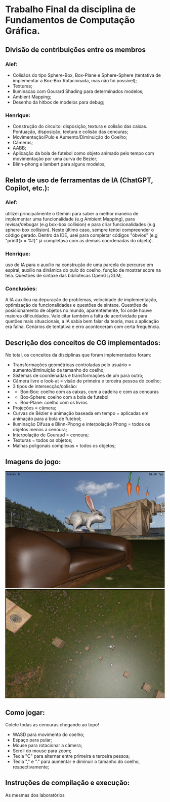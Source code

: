 # Trabalho Final da disciplina de Fundamentos de Computação Gráfica.

## Divisão de contribuições entre os membros
### Alef:
- Colisãos do tipo Sphere-Box, Box-Plane e Sphere-Sphere (tentativa de implementar a Box-Box Rotacionada, mas não foi possível);
- Texturas;
- Iluminacao com Gourard Shading para determinados modelos;
- Ambient Mapping;
- Desenho da hitbox de modelos para debug;
### Henrique:
- Construção do circuito: disposição, textura e colisão das caixas. Pontuação, disposição, textura e colisão das cenouras;
- Movimentação/Pulo e Aumento/Diminuição do Coelho;
- Câmeras;
- AABB;
- Aplicação da bola de futebol como objeto animado pelo tempo com movimentação por uma curva de Bezier;
- Blinn-phong e lambert para alguns modelos;

## Relato de uso de ferramentas de IA (ChatGPT, Copilot, etc.):
### Alef:
utilizei principalmente o Gemini para saber a melhor maneira de implementar uma funcionalidade (e.g Ambient Mapping), para revisar/debugar (e.g box-box collision) e para criar funcionalidades (e.g sphere-box collision). Neste último caso, sempre tentei compreender o código gerado. Dentro da IDE, usei para completar códigos "óbvios" (e.g "printf(x = %f)" já completava com as demais coordenadas do objeto).
### Henrique:
uso de IA para o auxílio na construção de uma parcela do percurso em espiral, auxílio na dinâmica do pulo do coelho, função de mostrar score na tela. Questões de sintaxe das bibliotecas OpenGL/GLM;
### Conclusões:
A IA auxiliou na depuração de problemas, velocidade de implementação, optimização de funcionalidades e questões de sintaxe. Questões de posicionamento de objetos no mundo, aparentemente, foi onde houve maiores dificuldades. Vale citar também a falta de acertividade para quetões mais situacionais, a IA sabia bem falar da teoria, mas a aplicação era falha. Cenários de tentativa e erro aconteceram com certa frequência.

## Descrição dos conceitos de CG implementados:
No total, os conceitos da disciplinas que foram implementados foram:
- Transformações geométricas controladas pelo usuário = aumento/diminuição de tamanho do coelho;
- Sistemas de coordenadas e transformações de um para outro;
- Câmera livre e look-at = visão de primeira e terceira pessoa do coelho;
- 3 tipos de intersecção/colisão: 
- - Box-Box: coelho com as caixas, com a cadeira e com as cenouras
- - Box-Sphere: coelho com a bola de futebol
- - Box-Plane: coelho com os livros
- Projeções = câmera;
- Curvas de Bézier e animação baseada em tempo = aplicadas em animação para a bola de futebol;
- Iluminação Difusa e Blinn-Phong e interpolação Phong = todos os objetos menos a cenoura;
- Interpolação de Gouraud = cenoura;
- Texturas = todos os objetos;
- Malhas poligonais complexas = todos os objetos;

## Imagens do jogo:
![alt text](image.png)
![alt text](image-1.png)

## Como jogar:
Colete todas as cenouras chegando ao topo!
- WASD para movimento do coelho;
- Espaço para pular;
- Mouse para rotacionar a câmera;
- Scroll do mouse para zoom;
- Tecla "C" para alternar entre primeira e terceira pessoa;
- Tecla "," e "." para aumentar e diminuir o tamanho do coelho, respectivamente;

## Instruções de compilação e execução:
As mesmas dos laboratórios
